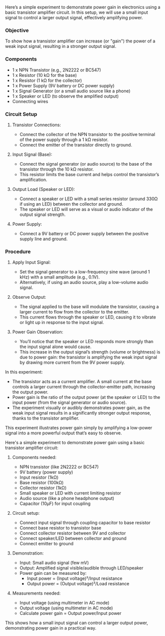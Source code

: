 Here’s a simple experiment to demonstrate power gain in electronics using a basic transistor amplifier circuit. In this setup, we will use a small input signal to control a larger output signal, effectively amplifying power.

### Objective

To show how a transistor amplifier can increase (or "gain") the power of a weak input signal, resulting in a stronger output signal.

### Components

- 1 x NPN Transistor (e.g., 2N2222 or BC547)
- 1 x Resistor (10 kΩ for the base)
- 1 x Resistor (1 kΩ for the collector)
- 1 x Power Supply (9V battery or DC power supply)
- 1 x Signal Generator (or a small audio source like a phone)
- 1 x Speaker or LED (to observe the amplified output)
- Connecting wires

### Circuit Setup

1. Transistor Connections:
   - Connect the collector of the NPN transistor to the positive terminal of the power supply through a 1 kΩ resistor.
   - Connect the emitter of the transistor directly to ground.

2. Input Signal (Base):
   - Connect the signal generator (or audio source) to the base of the transistor through the 10 kΩ resistor.
   - This resistor limits the base current and helps control the transistor’s amplification.

3. Output Load (Speaker or LED):
   - Connect a speaker or LED with a small series resistor (around 330Ω if using an LED) between the collector and ground.
   - The speaker or LED will serve as a visual or audio indicator of the output signal strength.

4. Power Supply:
   - Connect a 9V battery or DC power supply between the positive supply line and ground.

### Procedure

1. Apply Input Signal:
   - Set the signal generator to a low-frequency sine wave (around 1 kHz) with a small amplitude (e.g., 0.1V).
   - Alternatively, if using an audio source, play a low-volume audio signal.

2. Observe Output:
   - The signal applied to the base will modulate the transistor, causing a larger current to flow from the collector to the emitter.
   - This current flows through the speaker or LED, causing it to vibrate or light up in response to the input signal.

3. Power Gain Observation:
   - You’ll notice that the speaker or LED responds more strongly than the input signal alone would cause.
   - This increase in the output signal’s strength (volume or brightness) is due to power gain: the transistor is amplifying the weak input signal by drawing more current from the 9V power supply.

In this experiment:

- The transistor acts as a current amplifier. A small current at the base controls a larger current through the collector-emitter path, increasing the output power.
- Power gain is the ratio of the output power (at the speaker or LED) to the input power (from the signal generator or audio source).
- The experiment visually or audibly demonstrates power gain, as the weak input signal results in a significantly stronger output response, thanks to the transistor amplifier.

This experiment illustrates power gain simply by amplifying a low-power signal into a more powerful output that’s easy to observe.

Here's a simple experiment to demonstrate power gain using a basic transistor amplifier circuit:

1. Components needed:
   - NPN transistor (like 2N2222 or BC547)
   - 9V battery (power supply)
   - Input resistor (1kΩ)
   - Base resistor (100kΩ)
   - Collector resistor (1kΩ)
   - Small speaker or LED with current limiting resistor
   - Audio source (like a phone headphone output)
   - Capacitor (10µF) for input coupling

2. Circuit setup:
   - Connect input signal through coupling capacitor to base resistor
   - Connect base resistor to transistor base
   - Connect collector resistor between 9V and collector
   - Connect speaker/LED between collector and ground
   - Connect emitter to ground

3. Demonstration:
   - Input: Small audio signal (few mV)
   - Output: Amplified signal visible/audible through LED/speaker
   - Power gain can be measured by:
     * Input power = (Input voltage)²/Input resistance
     * Output power = (Output voltage)²/Load resistance

4. Measurements needed:
   - Input voltage (using multimeter in AC mode)
   - Output voltage (using multimeter in AC mode)
   - Calculate power gain = Output power/Input power

This shows how a small input signal can control a larger output power, demonstrating power gain in a practical way.
